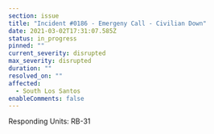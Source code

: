 ```yaml
---
section: issue
title: "Incident #0186 - Emergeny Call - Civilian Down"
date: 2021-03-02T17:31:07.585Z
status: in_progress
pinned: ""
current_severity: disrupted
max_severity: disrupted
duration: ""
resolved_on: ""
affected:
  - South Los Santos
enableComments: false
---
```

Responding Units: RB-31